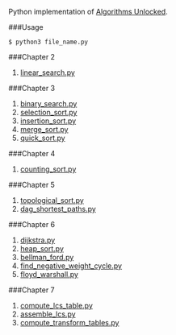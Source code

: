 Python implementation of [Algorithms Unlocked](http://www.amazon.com/Algorithms-Unlocked-Press-Thomas-Cormen/dp/0262518805?ie=UTF8&keywords=algorithms%20unlocked&qid=1463496250&ref_=sr_1_1&sr=8-1).

###Usage
```
$ python3 file_name.py
```

###Chapter 2
1. [linear_search.py](https://github.com/xRahn/Algorithm-Unlocked/blob/master/chap_2/linear_search.py)

###Chapter 3
1. [binary_search.py](https://github.com/xRahn/Algorithm-Unlocked/blob/master/chap_3/binary_search.py)
2. [selection_sort.py](https://github.com/xRahn/Algorithm-Unlocked/blob/master/chap_3/selection_sort.py)
3. [insertion_sort.py](https://github.com/xRahn/Algorithm-Unlocked/blob/master/chap_3/insertion_sort.py)
4. [merge_sort.py](https://github.com/xRahn/Algorithm-Unlocked/blob/master/chap_3/merge_sort.py)
5. [quick_sort.py](https://github.com/xRahn/Algorithm-Unlocked/blob/master/chap_3/quick_sort.py)

###Chapter 4
1. [counting_sort.py](https://github.com/xRahn/Algorithm-Unlocked/blob/master/chap_4/counting_sort.py)

###Chapter 5
1. [topological_sort.py](https://github.com/xRahn/Algorithm-Unlocked/blob/master/chap_5/topological_sort.py)
2. [dag_shortest_paths.py](https://github.com/xRahn/Algorithm-Unlocked/blob/master/chap_5/dag_shortest_paths.py)

###Chapter 6
1. [dijkstra.py](https://github.com/xRahn/Algorithm-Unlocked/blob/master/chap_6/dijkstra.py)
2. [heap_sort.py](https://github.com/xRahn/Algorithm-Unlocked/blob/master/chap_6/heap_sort.py)
3. [bellman_ford.py](https://github.com/xRahn/Algorithm-Unlocked/blob/master/chap_6/bellman_ford.py)
4. [find_negative_weight_cycle.py](https://github.com/xRahn/Algorithm-Unlocked/blob/master/chap_6/find_negative_weight_cycle.py)
5. [floyd_warshall.py](https://github.com/xRahn/Algorithm-Unlocked/blob/master/chap_6/floyd_warshall.py)

###Chapter 7
1. [compute_lcs_table.py](https://github.com/xRahn/Algorithm-Unlocked/blob/master/chap_7/compute_lcs_table.py)
2. [assemble_lcs.py](https://github.com/xRahn/Algorithm-Unlocked/blob/master/chap_7/assemble_lcs.py)
3. [compute_transform_tables.py](https://github.com/xRahn/Algorithm-Unlocked/blob/master/chap_7/compute_transform_tables.py)